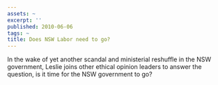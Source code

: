 ```yaml
---
assets: ~
excerpt: ''
published: 2010-06-06
tags: ~
title: Does NSW Labor need to go?
---
```

In the wake of yet another scandal and ministerial reshuffle in the NSW
government, Leslie joins other ethical opinion leaders to answer the
question, is it time for the NSW government to go?